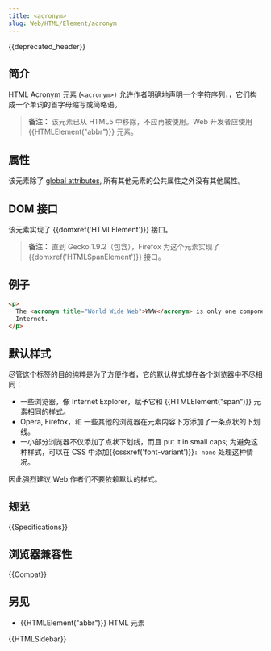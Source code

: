 ```yaml
---
title: <acronym>
slug: Web/HTML/Element/acronym
---
```


{{deprecated_header}}

## 简介

HTML Acronym 元素 (`<acronym>)` 允许作者明确地声明一个字符序列，，它们构成一个单词的首字母缩写或简略语。

> **备注：** 该元素已从 HTML5 中移除，不应再被使用。Web 开发者应使用 {{HTMLElement("abbr")}} 元素。

## 属性

该元素除了 [global attributes](/zh-CN/docs/HTML/global_attributes), 所有其他元素的公共属性之外没有其他属性。

## DOM 接口

该元素实现了 {{domxref('HTMLElement')}} 接口。

> **备注：** 直到 Gecko 1.9.2（包含），Firefox 为这个元素实现了 {{domxref('HTMLSpanElement')}} 接口。

## 例子

```html
<p>
  The <acronym title="World Wide Web">WWW</acronym> is only one component of the
  Internet.
</p>
```

## 默认样式

尽管这个标签的目的纯粹是为了方便作者，它的默认样式却在各个浏览器中不尽相同：

- 一些浏览器，像 Internet Explorer，赋予它和 {{HTMLElement("span")}} 元素相同的样式。
- Opera, Firefox，和 一些其他的浏览器在元素内容下方添加了一条点状的下划线。
- 一小部分浏览器不仅添加了点状下划线，而且 put it in small caps; 为避免这种样式，可以在 CSS 中添加{{cssxref('font-variant')}}`: none` 处理这种情况。

因此强烈建议 Web 作者们不要依赖默认的样式。

## 规范

{{Specifications}}

## 浏览器兼容性

{{Compat}}

## 另见

- {{HTMLElement("abbr")}} HTML 元素

{{HTMLSidebar}}
